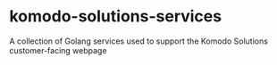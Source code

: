 # komodo-solutions-services
A collection of Golang services used to support the Komodo Solutions customer-facing webpage
